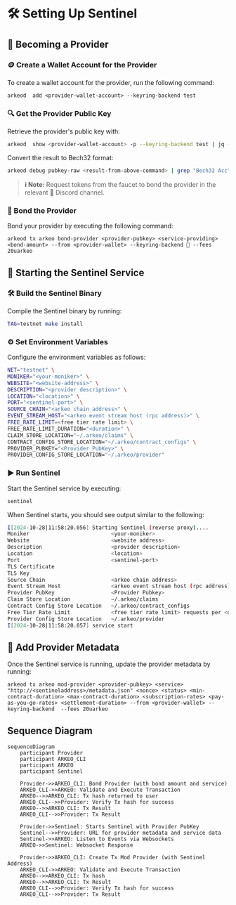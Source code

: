 # 🛠️ Setting Up Sentinel

## 🌟 Becoming a Provider

### 🪙 Create a Wallet Account for the Provider

To create a wallet account for the provider, run the following command:

```shell
arkeod  add <provider-wallet-account> --keyring-backend test
```

### 🔍 Get the Provider Public Key

Retrieve the provider's public key with:

```bash
arkeod  show <provider-wallet-account> -p --keyring-backend test | jq -r .key
```

Convert the result to Bech32 format:

```bash
arkeod debug pubkey-raw <result-from-above-command> | grep "Bech32 Acc" | awk '{ print $NF }'
```

> **ℹ️ Note:** Request tokens from the faucet to bond the provider in the relevant 💬 Discord channel.

### 🤝 Bond the Provider

Bond your provider by executing the following command:

```shell
arkeod tx arkeo bond-provider <provider-pubkey> <service-providing> <bond-amount> --from <provider-wallet> --keyring-backend 🧪 --fees 20uarkeo
```

## 🚀 Starting the Sentinel Service

### 🛠️ Build the Sentinel Binary

Compile the Sentinel binary by running:

```bash
TAG=testnet make install
```

### ⚙️ Set Environment Variables

Configure the environment variables as follows:

```bash
NET="testnet" \
MONIKER="<your-moniker>" \
WEBSITE="<website-address>" \
DESCRIPTION="<provider description>" \
LOCATION="<location>" \
PORT="<sentinel-port>" \
SOURCE_CHAIN="<arkeo chain address>" \
EVENT_STREAM_HOST="<arkeo event stream host (rpc address)>" \
FREE_RATE_LIMIT=<free tier rate limit> \
FREE_RATE_LIMIT_DURATION="<duration>" \
CLAIM_STORE_LOCATION="~/.arkeo/claims" \
CONTRACT_CONFIG_STORE_LOCATION="~/.arkeo/contract_configs" \
PROVIDER_PUBKEY="<Provider PubKey>" \
PROVIDER_CONFIG_STORE_LOCATION="~/.arkeo/provider"
```

### ▶️ Run Sentinel

Start the Sentinel service by executing:

```bash
sentinel
```

When Sentinel starts, you should see output similar to the following:

```bash
I[2024-10-28|11:58:20.056] Starting Sentinel (reverse proxy)....        
Moniker                          <your-moniker>
Website                          <website address>
Description                      <provider description>
Location                         <location>
Port                             <sentinel-port>
TLS Certificate                  
TLS Key                          
Source Chain                     <arkeo chain address>
Event Stream Host                <arkeo event stream host (rpc address)>
Provider PubKey                  <Provider Pubkey>
Claim Store Location             ~/.arkeo/claims
Contract Config Store Location   ~/.arkeo/contract_configs
Free Tier Rate Limit             <free tier rate limit> requests per <duration>
Provider Config Store Location   ~/.arkeo/provider
I[2024-10-28|11:58:20.057] service start                                msg="Starting WSEvents service" impl=WSEvents
```

## 📝 Add Provider Metadata

Once the Sentinel service is running, update the provider metadata by running:

```shell
arkeod tx arkeo mod-provider <provider-pubkey> <service> "http://<sentineladdress>/metadata.json" <nonce> <status> <min-contract-duration> <max-contract-duration> <subscription-rates> <pay-as-you-go-rates> <settlement-duration> --from <provider-wallet> --keyring-backend  --fees 20uarkeo
```

## Sequence Diagram

```mermaid
sequenceDiagram
    participant Provider
    participant ARKEO_CLI
    participant ARKEO
    participant Sentinel

    Provider->>ARKEO_CLI: Bond Provider (with bond amount and service)
    ARKEO_CLI->>ARKEO: Validate and Execute Transaction
    ARKEO-->>ARKEO_CLI: Tx hash returned to user
    ARKEO_CLI-->>Provider: Verify Tx hash for success
    ARKEO-->>ARKEO_CLI: Tx Result
    ARKEO_CLI-->>Provider: Tx Result

    Provider->>Sentinel: Starts Sentinel with Provider PubKey
    Sentinel-->>Provider: URL for provider metadata and service data
    Sentinel->>ARKEO: Listen to Events via Websockets
    ARKEO->>Sentinel: Websocket Response

    Provider->>ARKEO_CLI: Create Tx Mod Provider (with Sentinel Address)
    ARKEO_CLI->>ARKEO: Validate and Execute Transaction
    ARKEO-->>ARKEO_CLI: Tx hash
    ARKEO-->>ARKEO_CLI: Tx Result
    ARKEO_CLI-->>Provider: Verify Tx hash for success
    ARKEO_CLI-->>Provider: Tx Result

```